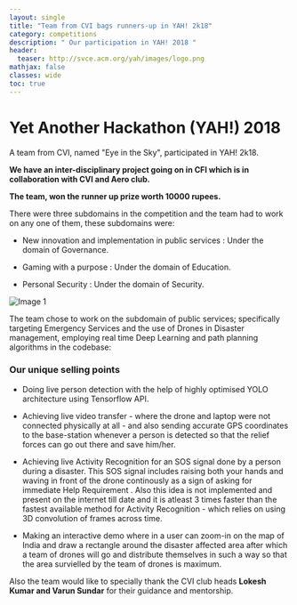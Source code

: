 ```yaml
---
layout: single
title: "Team from CVI bags runners-up in YAH! 2k18"
category: competitions
description: " Our participation in YAH! 2018 "
header:
  teaser: http://svce.acm.org/yah/images/logo.png
mathjax: false
classes: wide
toc: true
---
```


# Yet Another Hackathon (YAH!) 2018

A team from CVI, named "Eye in the Sky", participated in YAH! 2k18.

**We have an inter-disciplinary project going on in CFI which is in collaboration with CVI and Aero club.**

**The team,  won the runner up prize worth 10000 rupees.**

There were three subdomains in the competition and the team had to work on any one of them, these subdomains were:

* New innovation and implementation in public services : Under the domain of Governance.

* Gaming with a purpose : Under the domain of Education.

* Personal Security : Under the domain of Security.

![Image 1]({{"https://github.com/Ayushmaniar/Help_from_the_sky_2/blob/master/hack_6.jpeg?raw=true"}})

The team chose to work on the subdomain of public services; specifically targeting Emergency Services and the use of Drones in Disaster management, employing real time Deep Learning and path planning algorithms in the codebase:

### Our unique selling points 

* Doing live person detection with the help of highly optimised YOLO architecture using Tensorflow API.

* Achieving live video transfer - where the drone and laptop were not connected physically at all - and also sending accurate GPS coordinates to the base-station whenever a person is detected so that the relief forces can go out there and save him/her.

* Achieving live Activity Recognition for an SOS signal done by a person during a disaster. This SOS signal includes raising both your hands and waving in front of the drone continously as a sign of asking for immediate Help Requirement . Also this idea is not implemented and present on the internet till date and it is atleast 3 times faster than the fastest available method for Activity Recognition - which relies on using 3D convolution of frames across time.

* Making an interactive demo where in a user can zoom-in on the map of India and draw a rectangle around the disaster affected area after which a team of drones will go and distribute themselves in such a way so that the area survielled by the team of drones is maximum.

Also the team would like to specially thank  the CVI club heads **Lokesh Kumar and Varun Sundar** for their guidance and mentorship.
